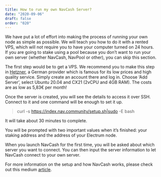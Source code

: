 ```yaml
---
title: How to run my own NavCash Server?
date: "2020-09-06"
draft: false
order: "020"
---
```


We have put a lot of effort into making the process of running your own node as simple as possible. We will teach you how to do it with a rented VPS, which will not require you to have your computer turned on 24 hours. If you are going to stake using a pool because you don’t want to run your own server (whether NavCash, NavPool or other), you can skip this section.

The first step would be to get a VPS. We recommend you to make this step in [Hetzner](https://console.hetzner.cloud/), a German provider which is famous for its low prices and high quality service. Simply create an account there and log in. Choose ‘Add Server’, select Ubuntu 20.04 and CX21 (2vCPU and 4GB RAM). The costs are as low as 5,83€ per month!

Once the server is created, you will see the details to access it over SSH. Connect to it and one command will be enough to set it up.

> curl -s https://index.nav.community/setup.sh|sudo -E bash

It will take about 30 minutes to complete.

You will be prompted with two important values when it’s finished: your staking address and the address of your Electrum node.

When you launch NavCash for the first time, you will be asked about which server you want to connect. You can then input the server information to let NavCash connect to your own server.

For more information on the setup and how NavCash works, please check out this medium [article](https://medium.com/@NAVCoin/navcoin-the-ultimate-guide-to-staking-its-never-been-so-easy-c0ef2f9983c8).
